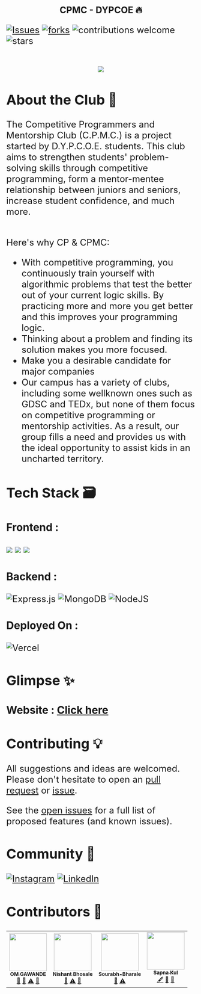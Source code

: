 <h1 align="center"> <font size="5"> <b> CPMC - DYPCOE 🔥</b></h1>


[![Issues](https://img.shields.io/github/issues/CPMC-DYPCOE/Website)](#issues)
[![forks](https://img.shields.io/github/forks/CPMC-DYPCOE/Website)](#forks)
![contributions welcome](https://img.shields.io/badge/contributions-welcome-brightgreen.svg?style=flat)
![stars](https://img.shields.io/badge/Stars-%E2%AD%90-blue)

<!-- PROJECT LOGO -->
<br />
<div align = "center">
<img src = "https://user-images.githubusercontent.com/91309280/171872948-daf756ef-a07a-4d24-b5bc-00ff01f4b9a5.gif">
  </div>




## About the Club 🚀
The Competitive Programmers and Mentorship Club
(C.P.M.C.) is a project started by D.Y.P.C.O.E. students.
This club aims to strengthen students' problem-solving skills
through competitive programming, form a mentor-mentee
relationship between juniors and seniors, increase student
confidence, and much more.

<br>
Here's why CP & CPMC:

*  With competitive programming, you continuously train yourself with algorithmic problems that test the better out of your current logic skills. By practicing more and more you get better and this improves your programming logic.
* Thinking about a problem and finding its solution makes you more focused.
* Make you a desirable candidate for major companies
* Our campus has a variety of clubs, including some wellknown ones such as GDSC and TEDx, but none of them
focus on competitive programming or mentorship activities. As a result, our group fills a need and provides us with the ideal opportunity to assist kids in an
uncharted territory.

## Tech Stack 🗃

### Frontend :

 <img src="https://img.shields.io/badge/Next-black?style=for-the-badge&logo=next.js&logoColor=white">  <img src="https://img.shields.io/badge/tailwindcss-%2338B2AC.svg?style=for-the-badge&logo=tailwind-css&logoColor=white">  <img src="https://img.shields.io/badge/threejs-black?style=for-the-badge&logo=three.js&logoColor=white">
 
 ### Backend :
 
 ![Express.js](https://img.shields.io/badge/express.js-%23404d59.svg?style=for-the-badge&logo=express&logoColor=%2361DAFB)
 <img alt="MongoDB" src ="https://img.shields.io/badge/MongoDB-4EA94B?style=for-the-badge&logo=mongodb&logoColor=white"/>
 ![NodeJS](https://img.shields.io/badge/node.js-6DA55F?style=for-the-badge&logo=node.js&logoColor=white)
 
 ### Deployed On :
 
 ![Vercel](https://img.shields.io/badge/vercel-%23000000.svg?style=for-the-badge&logo=vercel&logoColor=white)
 
## Glimpse ✨

### Website : [Click here](https://cpmc-dypcoe.vercel.app/)


  
## Contributing 💡

All suggestions and ideas are welcomed. Please don't hesitate to open an [pull request](https://github.com/AmeyaJain-25/Awesome-React-Stepper/pulls) or [issue](https://github.com/CPMC-DYPCOE/Website/issues).

See the [open issues](https://github.com/CPMC-DYPCOE/Website/issues) for a full list of proposed features (and known issues).


## Community 👥

[![Instagram](https://img.shields.io/badge/Instagram-%23E4405F.svg?style=for-the-badge&logo=Instagram&logoColor=white)](https://www.instagram.com/cpmc_dypcoe/)
[![LinkedIn](https://img.shields.io/badge/linkedin-%230077B5.svg?style=for-the-badge&logo=linkedin&logoColor=white)](https://www.linkedin.com/company/cpmc-dypcoe/)

## Contributors 🌟

<!-- ALL-CONTRIBUTORS-LIST:START - Do not remove or modify this section -->
<!-- prettier-ignore-start -->
<!-- markdownlint-disable -->
<table>
  <tr>
    <td align="center"><a href="https://github.com/Spyware007"><img src="https://avatars.githubusercontent.com/u/89961974?v=4?s=100" width="100px;" alt=""/><br /><sub><b>OM GAWANDE</b></sub></a><br /><a href="#maintenance-Spyware007" title="Maintenance">🚧</a> <a href="#projectManagement-Spyware007" title="Project Management">📆</a> <a href="https://github.com/Spyware007/CPMC-DYPCOE-OFFICIAL/commits?author=Spyware007" title="Tests">⚠️</a> <a href="https://github.com/Spyware007/CPMC-DYPCOE-OFFICIAL/pulls?q=is%3Apr+reviewed-by%3ASpyware007" title="Reviewed Pull Requests">👀</a></td>
    <td align="center"><a href="https://nishant-bhosale.netlify.app/"><img src="https://avatars.githubusercontent.com/u/77777251?v=4?s=100" width="100px;" alt=""/><br /><sub><b>Nishant Bhosale</b></sub></a><br /><a href="#maintenance-Nishant-Bhosale" title="Maintenance">🚧</a> <a href="https://github.com/Spyware007/CPMC-DYPCOE-OFFICIAL/commits?author=Nishant-Bhosale" title="Tests">⚠️</a> <a href="#ideas-Nishant-Bhosale" title="Ideas, Planning, & Feedback">🤔</a></td>
    <td align="center"><a href="https://github.com/Sourabh-Bharale"><img src="https://avatars.githubusercontent.com/u/89797467?v=4?s=100" width="100px;" alt=""/><br /><sub><b>Sourabh-Bharale</b></sub></a><br /><a href="#maintenance-Sourabh-Bharale" title="Maintenance">🚧</a> <a href="https://github.com/Spyware007/CPMC-DYPCOE-OFFICIAL/commits?author=Sourabh-Bharale" title="Tests">⚠️</a></td>
    <td align="center"><a href="https://github.com/Sapna127"><img src="https://avatars.githubusercontent.com/u/91309280?v=4?s=100" width="100px;" alt=""/><br /><sub><b>Sapna Kul</b></sub></a><br /><a href="#content-Sapna127" title="Content">🖋</a> <a href="#design-Sapna127" title="Design">🎨</a> <a href="#maintenance-Sapna127" title="Maintenance">🚧</a></td>
  </tr>
</table>

<!-- markdownlint-restore -->
<!-- prettier-ignore-end -->

<!-- ALL-CONTRIBUTORS-LIST:END -->
</a>
